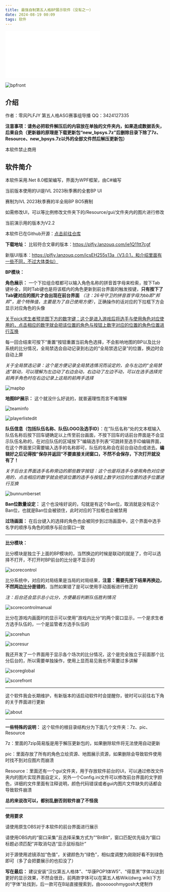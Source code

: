 ```yaml
---
title: 最强自制第五人格BP展示软件（没有之一）
date: 2024-08-19 00:09
tags: 软件
---
```

<iframe src="//player.bilibili.com/player.html?isOutside=true&aid=112878350763126&bvid=BV15uvSeCEKf&cid=500001633071575&p=1" scrolling="no" border="0" frameborder="no" framespacing="0" allowfullscreen="true"></iframe>

![bpfront](1.jpg)

## 介绍

作者：零风PLFJY 第五人格ASG赛事组导播 QQ：3424127335

**注意事项：请务必把软件解压后的内容放在单独的文件夹内，如果造成数据丢失，后果自负（更新器的原理是下载更新包“new_bpsys.7z”后删除目录下除了7z、Resource、new_bpsys.7z以外的全部文件然后解压更新包）**

本软件禁止商用

## 软件简介

本软件采用.Net 8.0框架编写，界面为WPF框架，由C#编写

当前版本使用的UI是IVL 2023秋季赛的全套BP UI

赛制为IVL 2023秋季赛的半全局BP BO5赛制

如需修改UI，可以等比例修改文件夹下的/Resource/gui/文件夹内的图片进行修改

当前演示用的版本为V2.2

本软件已在Github开源：[点击前往仓库](https://github.com/PLFJY/bp-sys-wpf)

**下载地址：**
比较符合文章的版本：https://plfjy.lanzouq.com/ie1Q11tt7cgf

新版UI版本：https://plfjy.lanzouq.com/icsEH255s13a（V3.0.1，和介绍里面有一些不同，不过大体类似）

**BP模块：**

**角色展示：** 一个下拉组合框都可以输入角色名称的拼音首字母来检索，按下Tab键补全，同时Tab键也是将该框内的角色更新到前台界面的触发按键，**只有按下了Tab键对应的图片才会出现在前台界面** *（注：26号守卫的拼音首字母为bb即“邦邦”，是个特殊值，主要是为了自己使用方便）*，正确操作的话对应的下拉框下方会显示对应角色的头像

<u>关于pick求生者预览图下方的数字键：这个是进入游戏后将选手与使用角色对应使用的，点击相应的数字就会把该位置的角色与按钮上数字对应的位置的角色位置进行互换</u>

每一回合结束可按下“重置“按钮重置当前角色选择，不会影响地图的BP以及比分系统的比分情况，全局禁选会自动记录到右边的“全局禁选记录”的位置，换边时会自动上屏

*关于全局禁选记录：这个是方便记录全局禁选情况而设定的，会与左边的“全局禁选”联动，可以理解为左边动了右边会动，右边动了左边不动，可以在选手选择完前两手角色时在右边记录上这局的前两手选择*

![mapbp](2.jpg)

**地图BP展示：** 这个就没什么好说的，就普遍理性而言不难理解

![teaminfo](3.jpg)

![playerlistedit](4.jpg)

**队伍信息（包括队伍名称、队伍LOGO及选手ID）**：在”队伍名称“处的文本框输入队伍名称后按下回车键确定以上传至前台画面，不按下回车的话前台界面是不会显示队伍名称的，在对应队伍的区域按下”编辑选手列表“可跳转至选手ID编辑界面，在这个界面里只需要输入选手的名称即可，队伍的名称会在前台自动合成进去。**编辑好之后记得按”保存并返回“不要直接关闭窗口，不然不会保存，下次打开就没有了！**

*关于后台主界面选手名称旁边的那些数字按钮：这个也是将选手与使用角色对应使用的，点击相应的数字就会把该位置的选手与按钮上数字对应的位置的选手位置进行互换*

![bunnumberset](5.jpg)

**Ban位数量设定：** 这个也没啥好说的，勾就是有这个Ban位，取消就是没有这个Ban位，也就是Ban位会被锁住，此时对应的下拉框也会被禁用

**过场画面：** 在后台键入的选择的角色也会被同步到过场画面中，这个界面中选手名字的顺序与角色的顺序与前台窗口一致

---

**比分模块：**

比分模块是独立于上面的BP模块的，当然换边的时候是联动的就是了，你可以选择不打开，不打开时BP前台的比分是不显示的

![scorecontrol](6.jpg)

比分系统中，对应的对局结果是当局的对局结果，**注意：需要先按下结果再换边，不然两边比分是错的**，当然如果错了是可以使用手动面板进行修正的

*注：后台还会显示总小比分，方便最后判断队伍胜利情况*

![scorecontrolmanual](7.jpg)

比分在游戏内画面时的显示可以使用”游戏内比分“的两个窗口显示，一个是求生者方选手队伍的，一个是监管者方选手队伍的

![scorehun](8.jpg)

![scoresur](9.jpg)

我还开发了一个界面用于显示各个场次的比分情况，这个是完全独立于前面那个比分后台的，所以需要单独操作，使用上显而易见我也不需要过多讲解

![scoreglobal](10.jpg)

![scorefront](11.jpg)

---
这个软件我会长期维护，有新版本的话启动软件时会提醒你，彼时可以前往右下角的关于界面进行更新

![about](12.jpg)

---

**一些特殊的说明：** 这个软件的根目录结构分为下面几个文件夹：7z、pic、Resource

7z：里面的7zip简易版是用于解压更新包的，如果删除软件将无法使用自动更新

pic：里面存放了所有的角色立绘资源、地图展示资源，如果删除会导致软件使用时找不到对应图片而崩溃

Resource：里面还有一个gui文件夹，用于存放软件前台的UI，可以通过修改文件夹内的图片实现界面自定义，另外一个Config.ini文件可以修改前台界面的文字颜色，详细的文件里面有注释说明，颜色代码错误或者gui内图片文件缺失的话都会导致软件崩溃

**总的来说改可以，都别乱删否则软件崩了不怪我**

---

**使用要求**

请使用原生OBS对于本软件的前台界面进行展示

请使用OBS内的“窗口采集”且选择采集方式为”“BitBlt”，窗口匹配优先级为“窗口标题必须匹配”并取消勾选“显示鼠标指针”

对于源使用滤镜添加“色值”，关键颜色为“绿色”，相似度调整为刚刚好看不到绿色即可（多了会把要展示的也扣没了）

**写在最后：** 建议安装“汉仪第五人格体”、“华康POP1体W5”、“得意黑”字体以达到更好的显示效果，不然会很丑，前两款字体可以在第五人格Wiki(dwrg.wiki)下方的“字体”处找到，后一款可在B站直接搜索到，由oooooohmygosh大佬制作